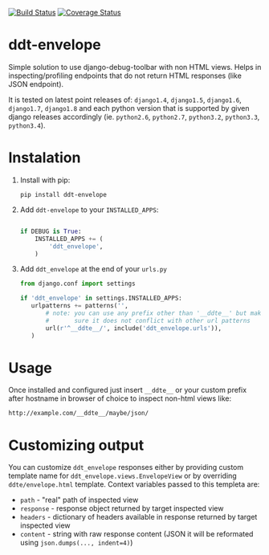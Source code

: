 [![Build Status](https://travis-ci.org/swistakm/ddt-envelope.svg)](https://travis-ci.org/swistakm/ddt-envelope)
[![Coverage Status](https://coveralls.io/repos/swistakm/ddt-envelope/badge.svg)](https://coveralls.io/r/swistakm/ddt-envelope)

# ddt-envelope

Simple solution to use django-debug-toolbar with non HTML views. Helps 
in inspecting/profiling endpoints that do not return HTML responses 
(like JSON endpoint).

It is tested on latest point releases of: `django1.4`, `django1.5`, `django1.6`,
`django1.7`, `django1.8` and each python version that is supported by given
django releases accordingly (ie. `python2.6`, `python2.7`, `python3.2`,
`python3.3`, `python3.4`).

# Instalation

1. Install with pip:

   ```
   pip install ddt-envelope
   ```

2. Add `ddt-envelope` to your `INSTALLED_APPS`:

   ```python
   
   if DEBUG is True:
       INSTALLED_APPS += (
           'ddt_envelope',
       )
   ```
  
3. Add `ddt_envelope` at the end of your `urls.py`

    ```python
    from django.conf import settings
    
    if 'ddt_envelope' in settings.INSTALLED_APPS:
       urlpatterns += patterns('',
           # note: you can use any prefix other than '__ddte__' but make
           #       sure it does not conflict with other url patterns
           url(r'^__ddte__/', include('ddt_envelope.urls')),
       )
    ```

# Usage

Once installed and configured just insert `__ddte__` or your custom prefix 
after hostname in browser of choice to inspect non-html views like:

```
http://example.com/__ddte__/maybe/json/
```

# Customizing output

You can customize `ddt_envelope` responses either by providing custom
template name for `ddt_envelope.views.EnvelopeView` or by overriding
`ddte/envelope.html` template. Context variables passed to this templeta are:

* `path` - "real" path of inspected view
* `response` - response object returned by target inspected view
* `headers` - dictionary of headers available in response returned by target 
  inspected view
* `content` - string with raw response content (JSON it will be reformated
  using `json.dumps(..., indent=4)`)
